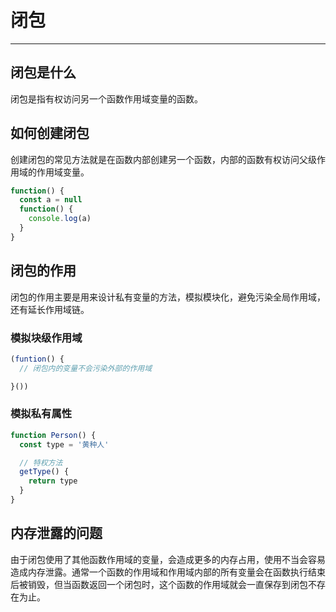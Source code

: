 # 闭包

---

## 闭包是什么

闭包是指有权访问另一个函数作用域变量的函数。

## 如何创建闭包

创建闭包的常见方法就是在函数内部创建另一个函数，内部的函数有权访问父级作用域的作用域变量。

```js
function() {
  const a = null
  function() {
    console.log(a)
  }
}
```

## 闭包的作用

闭包的作用主要是用来设计私有变量的方法，模拟模块化，避免污染全局作用域，还有延长作用域链。

### 模拟块级作用域

```js
(funtion() {
  // 闭包内的变量不会污染外部的作用域

}())
```

### 模拟私有属性

```js
function Person() {
  const type = '黄种人'

  // 特权方法
  getType() {
    return type
  }
}
```

## 内存泄露的问题

由于闭包使用了其他函数作用域的变量，会造成更多的内存占用，使用不当会容易造成内存泄露。通常一个函数的作用域和作用域内部的所有变量会在函数执行结束后被销毁，但当函数返回一个闭包时，这个函数的作用域就会一直保存到闭包不存在为止。
